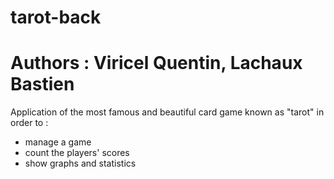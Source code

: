 # tarot-back
# Authors : Viricel Quentin, Lachaux Bastien

Application of the most famous and beautiful card game known as "tarot" in order to :
  - manage a game
  - count the players' scores
  - show graphs and statistics
